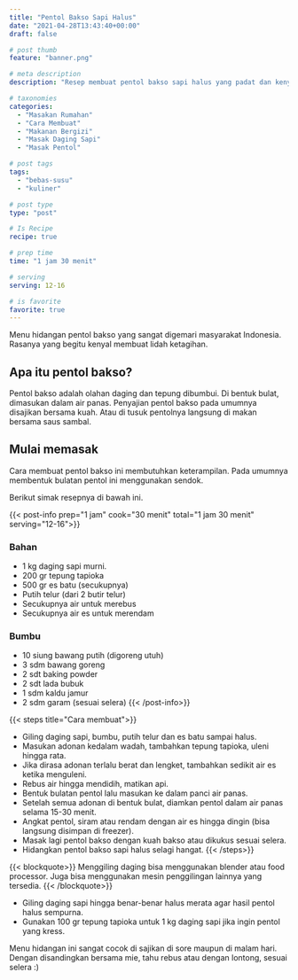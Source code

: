 ```yaml
---
title: "Pentol Bakso Sapi Halus"
date: "2021-04-28T13:43:40+00:00"
draft: false

# post thumb
feature: "banner.png"

# meta description
description: "Resep membuat pentol bakso sapi halus yang padat dan kenyal. Rasanya begitu lezat dan menggoda selera."

# taxonomies
categories:
  - "Masakan Rumahan"
  - "Cara Membuat"
  - "Makanan Bergizi"
  - "Masak Daging Sapi"
  - "Masak Pentol"

# post tags
tags:
  - "bebas-susu"
  - "kuliner"

# post type
type: "post"

# Is Recipe
recipe: true

# prep time
time: "1 jam 30 menit"

# serving
serving: 12-16

# is favorite
favorite: true
---
```

Menu hidangan pentol bakso yang sangat digemari masyarakat Indonesia. Rasanya yang begitu kenyal membuat lidah ketagihan.

## Apa itu pentol bakso?

Pentol bakso adalah olahan daging dan tepung dibumbui. Di bentuk bulat, dimasukan dalam air panas. Penyajian pentol bakso pada umumnya disajikan bersama kuah. Atau di tusuk pentolnya langsung di makan bersama saus sambal.

## Mulai memasak

Cara membuat pentol bakso ini membutuhkan keterampilan. Pada umumnya membentuk bulatan pentol ini menggunakan sendok.

Berikut simak resepnya di bawah ini.

{{< post-info prep="1 jam" cook="30 menit" total="1 jam 30 menit" serving="12-16">}}

### Bahan

-   1 kg daging sapi murni.
-   200 gr tepung tapioka
-   500 gr es batu (secukupnya)
-   Putih telur (dari 2 butir telur)
-   Secukupnya air untuk merebus
-   Secukupnya air es untuk merendam

### Bumbu

-   10 siung bawang putih (digoreng utuh)
-   3 sdm bawang goreng
-   2 sdt baking powder
-   2 sdt lada bubuk
-   1 sdm kaldu jamur
-   2 sdm garam (sesuai selera)
{{< /post-info>}}

{{< steps title="Cara membuat">}}
- Giling daging sapi, bumbu, putih telur dan es batu sampai halus.
- Masukan adonan kedalam wadah, tambahkan tepung tapioka, uleni hingga rata. 
- Jika dirasa adonan terlalu berat dan lengket, tambahkan sedikit air es ketika menguleni.
- Rebus air hingga mendidih, matikan api.
- Bentuk bulatan pentol lalu masukan ke dalam panci air panas. 
- Setelah semua adonan di bentuk bulat, diamkan pentol dalam air panas selama 15-30 menit.
- Angkat pentol, siram atau rendam dengan air es hingga dingin (bisa langsung disimpan di freezer).
- Masak lagi pentol bakso dengan kuah bakso atau dikukus sesuai selera.
- Hidangkan pentol bakso sapi halus selagi hangat.
{{< /steps>}}

{{< blockquote>}}
Menggiling daging bisa menggunakan blender atau food processor. Juga bisa menggunakan mesin penggilingan lainnya yang tersedia.
{{< /blockquote>}}

- Giling daging sapi hingga benar-benar halus merata agar hasil pentol halus sempurna.
- Gunakan 100 gr tepung tapioka untuk 1 kg daging sapi jika ingin pentol yang kress.

Menu hidangan ini sangat cocok di sajikan di sore maupun di malam hari. Dengan disandingkan bersama mie, tahu rebus atau dengan lontong, sesuai selera :)